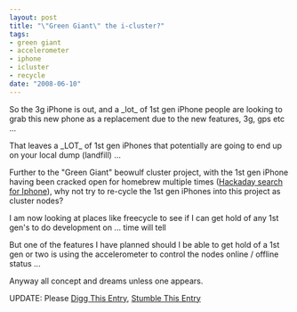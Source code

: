 ```yaml
--- 
layout: post
title: "\"Green Giant\" the i-cluster?"
tags: 
- green giant
- accelerometer
- iphone
- icluster
- recycle
date: "2008-06-10"
---
```

<p>So the 3g iPhone is out, and a _lot_ of 1st gen iPhone people are looking to grab this new phone as a replacement due to the new features, 3g, gps etc ...</p>
<p>That leaves a _LOT_ of 1st gen iPhones that potentially are going to end up on your local dump (landfill) ...</p>
<p>Further to the "Green Giant" beowulf cluster project, with the 1st gen iPhone having been cracked open for homebrew multiple times (<a href="http://www.hackaday.com/search/?q=iPhone">Hackaday search for Iphone</a>), why not try to re-cycle the 1st gen iPhones into this project as cluster nodes?</p>
<p>I am now looking at places like freecycle to see if I can get hold of any 1st gen's to do development on ... time will tell</p>
<p>But one of the features I have planned should I be able to get hold of a 1st gen or two is using the accelerometer to control the nodes online / offline status ...</p>
<p>Anyway all concept and dreams unless one appears.</p>
<p>UPDATE: Please <a href="http://digg.com/apple/Green_Giant_the_i_cluster_Saiweb">Digg This Entry</a>, <a href="http://www.stumbleupon.com/url/www.saiweb.co.uk/hacking/green-giant-the-i-cluster">Stumble This Entry</a></p>
